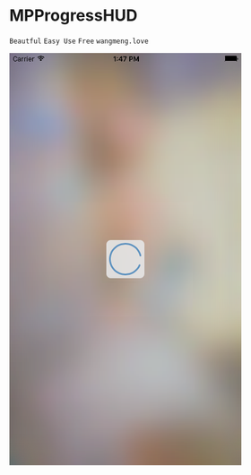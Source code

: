 # MPProgressHUD

`Beautful` `Easy Use` `Free` `wangmeng.love` 

![image](https://github.com/mdjipcs/MPProgressHUD/blob/master/snakShot.png)